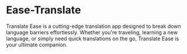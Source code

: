# Ease-Translate
Translate Ease is a cutting-edge translation app designed to break down language barriers effortlessly. Whether you're traveling, learning a new language, or simply need quick translations on the go, Translate Ease is your ultimate companion.
